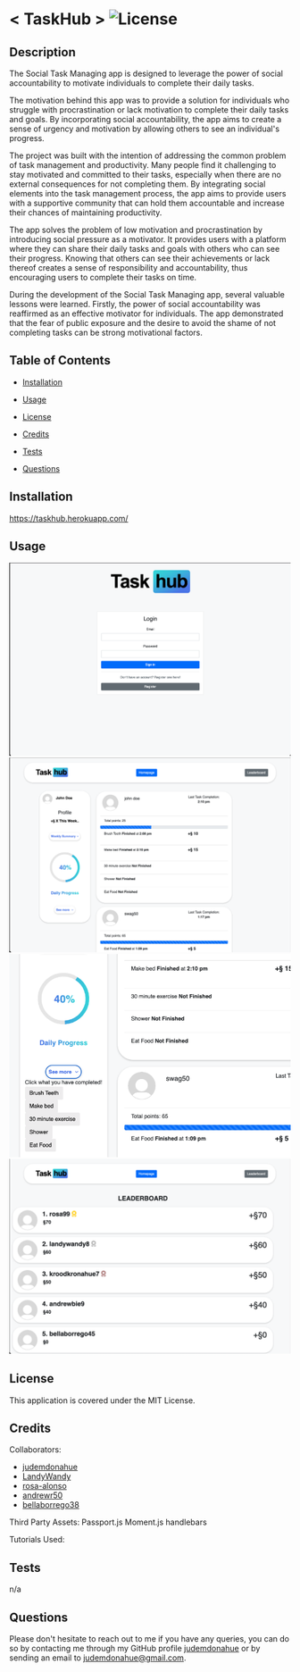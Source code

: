 # < TaskHub > ![License](https://img.shields.io/static/v1?label=license&message=MIT&color=ff69b4) 


## Description
The Social Task Managing app is designed to leverage the power of social accountability to motivate individuals to complete their daily tasks.

The motivation behind this app was to provide a solution for individuals who struggle with procrastination or lack motivation to complete their daily tasks and goals. By incorporating social accountability, the app aims to create a sense of urgency and motivation by allowing others to see an individual's progress.

The project was built with the intention of addressing the common problem of task management and productivity. Many people find it challenging to stay motivated and committed to their tasks, especially when there are no external consequences for not completing them. By integrating social elements into the task management process, the app aims to provide users with a supportive community that can hold them accountable and increase their chances of maintaining productivity.

The app solves the problem of low motivation and procrastination by introducing social pressure as a motivator. It provides users with a platform where they can share their daily tasks and goals with others who can see their progress. Knowing that others can see their achievements or lack thereof creates a sense of responsibility and accountability, thus encouraging users to complete their tasks on time.

During the development of the Social Task Managing app, several valuable lessons were learned. Firstly, the power of social accountability was reaffirmed as an effective motivator for individuals. The app demonstrated that the fear of public exposure and the desire to avoid the shame of not completing tasks can be strong motivational factors.

## Table of Contents

- [Installation](#Installation)

- [Usage](#Usage)

- [License](#License)

- [Credits](#Credits)

- [Tests](#Tests)

- [Questions](#Questions)

## Installation
https://taskhub.herokuapp.com/

## Usage
![Login-Page](/public/assets/images/READMEimgs/TaskHubLogin.png)
![Homepage](/public/assets/images/READMEimgs/TaskHubHomepage1.png)
![Homepage-Action](/public/assets/images/READMEimgs/TaskHubHomepage2.png)
![Leaderboard](/public/assets/images/READMEimgs/TaskHubLeaderBoard.png)

## License
This application is covered under the MIT License.

## Credits
Collaborators:
- [judemdonahue](https://github.com/judemdonahue)
- [LandyWandy](https://github.com/LandyWandy)
- [rosa-alonso](https://github.com/rosa-alonso)
- [andrewr50](https://github.com/andrewr50)
- [bellaborrego38](https://github.com/bellaborrego38)

Third Party Assets:
Passport.js
Moment.js
handlebars

Tutorials Used:

## Tests
n/a

## Questions
Please don't hesitate to reach out to me if you have any queries, you can do so by contacting me through my GitHub profile [judemdonahue](https://github.com/judemdonahue) or by sending an email to judemdonahue@gmail.com.

